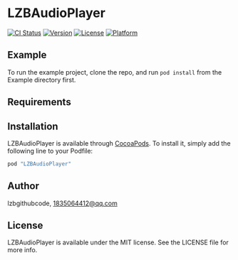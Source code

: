 # LZBAudioPlayer

[![CI Status](http://img.shields.io/travis/lzbgithubcode/LZBAudioPlayer.svg?style=flat)](https://travis-ci.org/lzbgithubcode/LZBAudioPlayer)
[![Version](https://img.shields.io/cocoapods/v/LZBAudioPlayer.svg?style=flat)](http://cocoapods.org/pods/LZBAudioPlayer)
[![License](https://img.shields.io/cocoapods/l/LZBAudioPlayer.svg?style=flat)](http://cocoapods.org/pods/LZBAudioPlayer)
[![Platform](https://img.shields.io/cocoapods/p/LZBAudioPlayer.svg?style=flat)](http://cocoapods.org/pods/LZBAudioPlayer)

## Example

To run the example project, clone the repo, and run `pod install` from the Example directory first.

## Requirements

## Installation

LZBAudioPlayer is available through [CocoaPods](http://cocoapods.org). To install
it, simply add the following line to your Podfile:

```ruby
pod "LZBAudioPlayer"
```

## Author

lzbgithubcode, 1835064412@qq.com

## License

LZBAudioPlayer is available under the MIT license. See the LICENSE file for more info.
